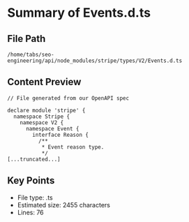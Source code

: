 # Summary of Events.d.ts
  
## File Path
`/home/tabs/seo-engineering/api/node_modules/stripe/types/V2/Events.d.ts`

## Content Preview
```
// File generated from our OpenAPI spec

declare module 'stripe' {
  namespace Stripe {
    namespace V2 {
      namespace Event {
        interface Reason {
          /**
           * Event reason type.
           */
[...truncated...]
```

## Key Points
- File type: .ts
- Estimated size: 2455 characters
- Lines: 76

